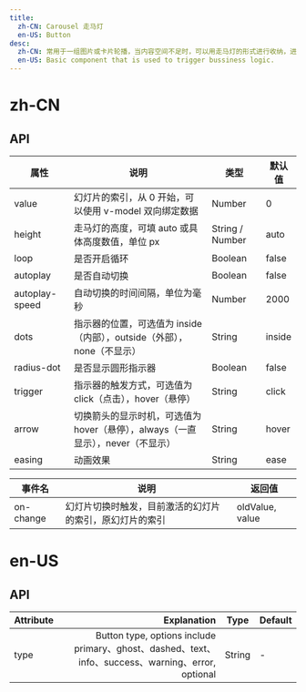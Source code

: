 ```yaml
---
title:
  zh-CN: Carousel 走马灯
  en-US: Button
desc:
  zh-CN: 常用于一组图片或卡片轮播，当内容空间不足时，可以用走马灯的形式进行收纳，进行轮播展现。
  en-US: Basic component that is used to trigger bussiness logic.
---
```



# zh-CN

## API


| 属性 |说明 |类型 |默认值 |
| --- |--- |--- |--- |
| value |幻灯片的索引，从 0 开始，可以使用 v-model 双向绑定数据 |Number |0 |
| height |走马灯的高度，可填 auto 或具体高度数值，单位 px |String / Number |auto |
| loop |是否开启循环 |Boolean |false |
| autoplay |是否自动切换 |Boolean |false |
| autoplay-speed |自动切换的时间间隔，单位为毫秒 |Number |2000 |
| dots |指示器的位置，可选值为 inside （内部），outside（外部），none（不显示） |String |inside |
| radius-dot |是否显示圆形指示器 |Boolean |false |
| trigger |指示器的触发方式，可选值为 click（点击），hover（悬停） |String |click |
| arrow |切换箭头的显示时机，可选值为 hover（悬停），always（一直显示），never（不显示） |String |hover |
| easing |动画效果 |String |ease |



| 事件名 |说明 |返回值 |
| --- |--- |--- |
| on-change |幻灯片切换时触发，目前激活的幻灯片的索引，原幻灯片的索引 |oldValue, value |


# en-US

## API
| Attribute        | Explanation    |  Type  | Default|
| --------   | -----:   | ---- | ---- |
| type        | Button type, options include primary、ghost、dashed、text、info、success、warning、error, optional      |   String   | -|
